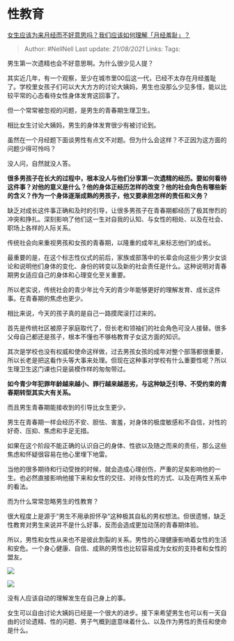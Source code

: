 # 性教育
[女生应该为来月经而不好意思吗？我们应该如何理解「月经羞耻」？](https://www.zhihu.com/question/439002774/answer/1682035598)

> Author: #NellNell 
> Last update: *21/08/2021* 
> Links:
> Tags: 

男生第一次遗精也会不好意思啊。为什么很少见人提？

其实近几年，有一个观察，至少在城市里00后这一代，已经不太存在月经羞耻了。学校里女孩子们可以大大方方的讨论大姨妈，男生也没那么少见多怪，能以比较平常的心态看待女性身体发育这回事了。

但一个常常被忽视的问题，是男生的青春期生理卫生。

相比女生讨论大姨妈，男生的身体发育很少有被讨论到。

虽然在一个月经题下面谈男性有点文不对题。但为什么会这样？不正因为这方面的问题少得可怜吗？

没人问，自然就没人答。

**很多男孩子在长大的过程中，根本没人与他们分享第一次遗精的经历。要如何看待这件事？对他的意义是什么？他的身体正经历怎样的改变？他的社会角色有哪些新的含义？作为一个身体逐渐成熟的男孩子，他又要承担怎样的责任和义务？**

  

  

缺乏对成长这件事正确和及时的引导，让很多男孩子在青春期都经历了极其惨烈的冲突和挣扎。深刻影响了他们这一生对自我的认知、与女性的相处、以及在社会、职场上各样的人际关系。

传统社会向来重视男孩和女孩的青春期，以隆重的成年礼来标志他们的成长。

最重要的是，在这个标志性仪式的前后，家族或部落中的长辈会向这些少男少女谈论和说明他们身体的变化、身份的转变以及新的社会责任是什么。这种说明对青春期男女适应自己的身体和心理变化至关重要。

所以老实说，传统社会的青少年比今天的青少年能够更好的理解发育、成长这件事。在青春期的焦虑也更少。

相比来说，今天的孩子真的是自己一路摸爬滚打过来的。

首先是传统社区被原子家庭取代了，但长老和领袖们的社会角色可没人接替。很多父母自己都还是孩子，根本不懂也不够格教育子女这方面的知识。

其次是学校也没有权威和使命这样做，过去男孩女孩的成年对整个部落都很重要，所以长老是把这看作头等大事来处理。但现在这种事对学校有什么重要性呢？所以生理卫生这门课也只是装模作样的匆匆带过。

**如今青少年犯罪年龄越来越小、罪行越来越恶劣，与这种缺乏引导、不受约束的青春期转型其实大有关系。**

而且男生青春期能接收到的引导比女生更少。

  

  

男生在青春期一样会经历不安、胆怯、害羞，对身体的极度敏感和不自信，对性的好奇、压抑、焦虑和手足无措。

如果在这个阶段不能正确的认识自己的身体、性欲以及随之而来的责任，那么这些焦虑和怀疑很容易在他心里埋下地雷。

当他的很多期待和行动受挫的时候，就会造成心理创伤，严重的足矣影响他的一生。也必然直接影响他接下来和女性的交往、对待女性的方式、以及在两性关系中的看法。

而为什么常常忽略男生的性教育？

很大程度上是源于“男生不用承担怀孕”这种极其自私的男权想法。但很遗憾，缺乏性教育对男生来说并不是什么好事，反而会造成更加动荡的青春期体验。

所以，男性和女性从来也不是彼此割裂的关系。男性的心理健康影响着女性的生活和安危。一个身心健康、自信、成熟的男性也比较容易成为女权的支持者和女性的盟友。

![](https://pic3.zhimg.com/50/v2-9c2cd0f207affbb493e971b95012439a_720w.jpg?source=c8b7c179)

![](https://pic3.zhimg.com/80/v2-9c2cd0f207affbb493e971b95012439a_720w.jpg?source=c8b7c179)

  

没有人应该自动的理解发生在自己身上的事。

女生可以自由讨论大姨妈已经是一个很大的进步。接下来希望男生也可以有一天自由的讨论遗精、性的问题、男子气概到底意味着什么、以及作为男性的责任和使命是什么。